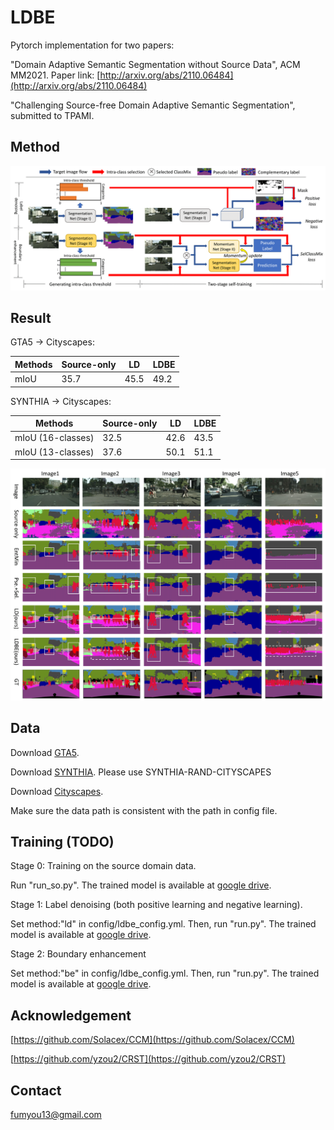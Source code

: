 # LDBE
Pytorch implementation for two papers:

"Domain Adaptive Semantic Segmentation without Source Data", ACM MM2021. Paper link: [http://arxiv.org/abs/2110.06484](http://arxiv.org/abs/2110.06484)

"Challenging Source-free Domain Adaptive Semantic Segmentation", submitted to TPAMI.

## Method
![](img/main1.png)

## Result
GTA5 -> Cityscapes:

|  Methods| Source-only | LD | LDBE |
|  ----  | ----  |----|----|
| mIoU | 35.7 | 45.5 | 49.2 |

SYNTHIA -> Cityscapes:

|  Methods   | Source-only | LD | LDBE |
|  ----  | ----  |----|----|
| mIoU (16-classes)  | 32.5 | 42.6 | 43.5 |
| mIoU (13-classes)  | 37.6 | 50.1 | 51.1 |


![](img/visual.png)

## Data

Download [GTA5](https://download.visinf.tu-darmstadt.de/data/from_games/).

Download [SYNTHIA](http://synthia-dataset.net/). Please use SYNTHIA-RAND-CITYSCAPES

Download [Cityscapes](https://www.cityscapes-dataset.com/).

Make sure the data path is consistent with the path in config file.


## Training (TODO)

Stage 0: Training on the source domain data.

Run "run_so.py". The trained model is available at [google drive](https://drive.google.com/file/d/1nXQS_4nd9zgsSELzhiV_WgihWaNvP6_5/view?usp=sharing).

Stage 1: Label denoising (both positive learning and negative learning).

Set method:"ld" in config/ldbe_config.yml. Then, run "run.py". The trained model is available at [google drive](https://drive.google.com/file/d/10iYWhgrxJHNl2vR-u2N3-uVRXH7qGPfZ/view?usp=sharing).

Stage 2: Boundary enhancement

Set method:"be" in config/ldbe_config.yml. Then, run "run.py". The trained model is available at [google drive](https://drive.google.com/file/d/1eFgqnPRIiivtTPCk6AihKjaeduaIyu-a/view?usp=sharing).

## Acknowledgement

[https://github.com/Solacex/CCM](https://github.com/Solacex/CCM)

[https://github.com/yzou2/CRST](https://github.com/yzou2/CRST)

## Contact
fumyou13@gmail.com

